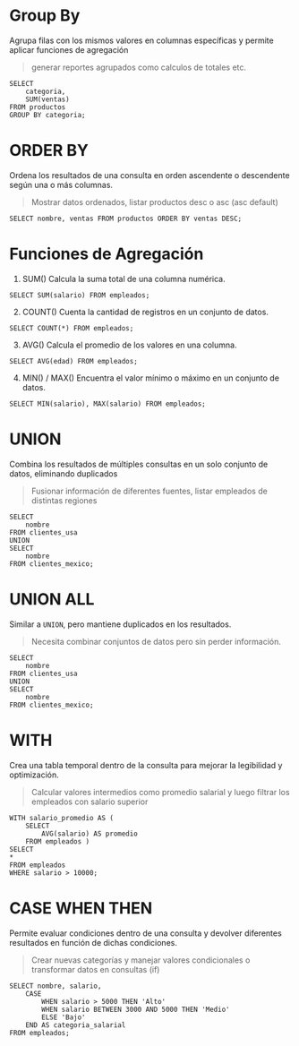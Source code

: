 # Group By
Agrupa filas con los mismos valores en columnas específicas y permite aplicar funciones de agregación
> generar reportes agrupados como calculos de totales etc.

```
SELECT 
	categoria, 
	SUM(ventas) 
FROM productos 
GROUP BY categoria;
```

# ORDER BY
Ordena los resultados de una consulta en orden ascendente o descendente según una o más columnas.
>Mostrar datos ordenados, listar productos desc o asc (asc default)

```
SELECT nombre, ventas FROM productos ORDER BY ventas DESC;
```

# Funciones de Agregación
1. SUM()
	Calcula la suma total de una columna numérica.
```
SELECT SUM(salario) FROM empleados;
```
2. COUNT()
	Cuenta la cantidad de registros en un conjunto de datos.
```
SELECT COUNT(*) FROM empleados;
```
3. AVG()
	Calcula el promedio de los valores en una columna.
```
SELECT AVG(edad) FROM empleados;
```
4. MIN() / MAX()
	Encuentra el valor mínimo o máximo en un conjunto de datos.
```
SELECT MIN(salario), MAX(salario) FROM empleados;
```

# UNION
Combina los resultados de múltiples consultas en un solo conjunto de datos, eliminando duplicados
>Fusionar información de diferentes fuentes, listar empleados de distintas regiones
```
SELECT 
	nombre 
FROM clientes_usa 
UNION 
SELECT 
	nombre 
FROM clientes_mexico;
```

# UNION ALL
Similar a `UNION`, pero mantiene duplicados en los resultados.
>Necesita combinar conjuntos de datos pero sin perder información. 
```
SELECT 
	nombre 
FROM clientes_usa 
UNION 
SELECT 
	nombre 
FROM clientes_mexico;

```

# WITH
Crea una tabla temporal dentro de la consulta para mejorar la legibilidad y optimización.
>Calcular valores intermedios como promedio salarial y luego filtrar los empleados con salario superior
```
WITH salario_promedio AS ( 
	SELECT 
		AVG(salario) AS promedio 
	FROM empleados ) 
SELECT 
* 
FROM empleados 
WHERE salario > 10000;
```

# CASE WHEN THEN
Permite evaluar condiciones dentro de una consulta y devolver diferentes resultados en función de dichas condiciones.
>Crear nuevas categorías y manejar valores condicionales o transformar datos en consultas (if)
```
SELECT nombre, salario,
    CASE 
        WHEN salario > 5000 THEN 'Alto'
        WHEN salario BETWEEN 3000 AND 5000 THEN 'Medio'
        ELSE 'Bajo'
    END AS categoria_salarial
FROM empleados;
```
			
